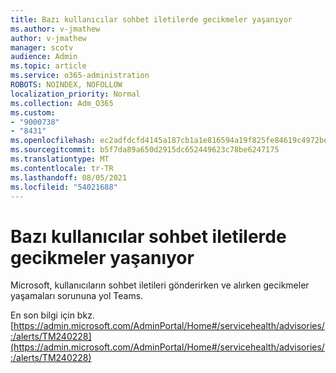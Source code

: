 ```yaml
---
title: Bazı kullanıcılar sohbet iletilerde gecikmeler yaşanıyor
ms.author: v-jmathew
author: v-jmathew
manager: scotv
audience: Admin
ms.topic: article
ms.service: o365-administration
ROBOTS: NOINDEX, NOFOLLOW
localization_priority: Normal
ms.collection: Adm_O365
ms.custom:
- "9000738"
- "8431"
ms.openlocfilehash: ec2adfdcfd4145a187cb1a1e816594a19f825fe84619c4972be73ee565befe77
ms.sourcegitcommit: b5f7da89a650d2915dc652449623c78be6247175
ms.translationtype: MT
ms.contentlocale: tr-TR
ms.lasthandoff: 08/05/2021
ms.locfileid: "54021688"
---
```

# <a name="some-users-may-experience-delays-with-chat-messages"></a>Bazı kullanıcılar sohbet iletilerde gecikmeler yaşanıyor

Microsoft, kullanıcıların sohbet iletileri gönderirken ve alırken gecikmeler yaşamaları sorununa yol Teams.

En son bilgi için bkz. [https://admin.microsoft.com/AdminPortal/Home#/servicehealth/advisories/:/alerts/TM240228](https://admin.microsoft.com/AdminPortal/Home#/servicehealth/advisories/:/alerts/TM240228)
